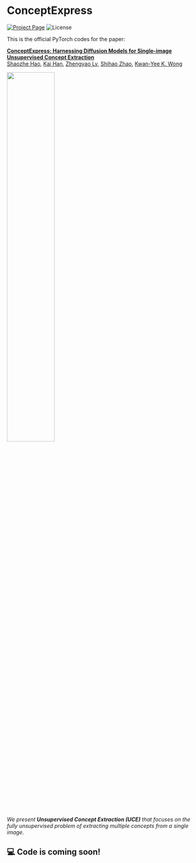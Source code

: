 # ConceptExpress
[![Project Page](https://img.shields.io/badge/Webpage-0054a6?logo=Google%20chrome&logoColor=white)](https://haoosz.github.io/ConceptExpress/)
![License](https://img.shields.io/github/license/haoosz/ConceptExpress?color=lightgray)
<!-- [![arXiv](https://img.shields.io/badge/%20-b31b1b)]() -->

This is the official PyTorch codes for the paper:  

[**ConceptExpress: Harnessing Diffusion Models for Single-image Unsupervised Concept Extraction**](https://arxiv.org/abs/2303.15111)  
[Shaozhe Hao](https://haoosz.github.io/),
[Kai Han](https://www.kaihan.org/), 
[Zhengyao Lv](https://scholar.google.com/citations?user=FkkaUgwAAAAJ&hl=en),
[Shihao Zhao](https://shihaozhaozsh.github.io/),
[Kwan-Yee K. Wong](http://i.cs.hku.hk/~kykwong/)  

<p align="left">
    <img src='src/teaser.gif' width="50%">
</p>

*We present **Unsupervised Concept Extraction (UCE)** that focuses on the fully *unsupervised* problem of extracting *multiple* concepts from a *single* image.*

## 💻 Code is coming soon!
